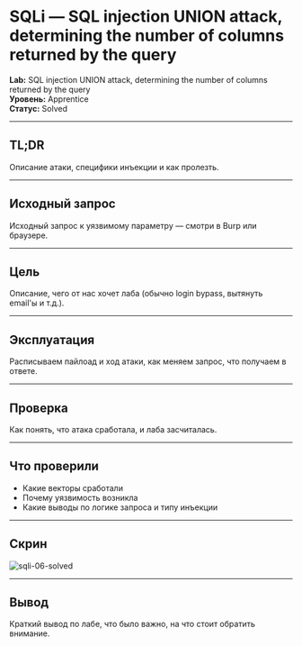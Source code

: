 # SQLi — SQL injection UNION attack, determining the number of columns returned by the query

**Lab:** SQL injection UNION attack, determining the number of columns returned by the query  
**Уровень:** Apprentice  
**Статус:** Solved

---

## TL;DR

Описание атаки, специфики инъекции и как пролезть.

---

## Исходный запрос

Исходный запрос к уязвимому параметру — смотри в Burp или браузере.

---

## Цель

Описание, чего от нас хочет лаба (обычно login bypass, вытянуть email'ы и т.д.).

---

## Эксплуатация

Расписываем пайлоад и ход атаки, как меняем запрос, что получаем в ответе.

---

## Проверка

Как понять, что атака сработала, и лаба засчиталась.

---

## Что проверили

- Какие векторы сработали
- Почему уязвимость возникла
- Какие выводы по логике запроса и типу инъекции

---

## Скрин

![sqli-06-solved](./06.png)

---

## Вывод

Краткий вывод по лабе, что было важно, на что стоит обратить внимание.

